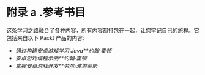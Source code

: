 # 附录 a .参考书目

这条学习之路融合了各种内容，所有内容都打包在一起，让您牢记自己的旅程。它包括来自以下 Packt 产品的内容:

*   *通过构建安卓游戏学习 Java**约翰·霍顿*
*   *安卓游戏编程示例**约翰·霍顿*
*   *掌握安卓游戏开发**劳尔·波塔莱斯*